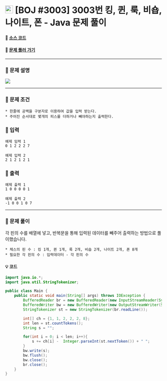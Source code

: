  # <img src="https://d2gd6pc034wcta.cloudfront.net/tier/1-a.svg" width="25" height="25">  [BOJ #3003] 3003번 킹, 퀸, 룩, 비숍, 나이트, 폰 - Java 문제 풀이
#### :link: [소스 코드](https://github.com/nexusgh12/Algorithm/tree/main/BaekjoonOnlineJudge/BOJ_3003/BOJ_3003.java)  
#### :link: [문제 풀러 가기](https://www.acmicpc.net/problem/3003)

***
### :seedling: 문제 설명
<img src="https://s3.us-west-2.amazonaws.com/secure.notion-static.com/fd5130a0-6db9-46b6-810a-f264053ce1f6/Untitled.png?X-Amz-Algorithm=AWS4-HMAC-SHA256&X-Amz-Content-Sha256=UNSIGNED-PAYLOAD&X-Amz-Credential=AKIAT73L2G45EIPT3X45%2F20220115%2Fus-west-2%2Fs3%2Faws4_request&X-Amz-Date=20220115T101053Z&X-Amz-Expires=86400&X-Amz-Signature=a52d1dd53217876bc7342dc188bcb0eace360ab200f07c3f6fbbca56405be7e3&X-Amz-SignedHeaders=host&response-content-disposition=filename%20%3D%22Untitled.png%22&x-id=GetObject">

***

### :seedling: 문제 조건
    * 한줄에 공백을 구분자로 이용하여 값을 입력 받는다.
    * 주어진 순서대로 몇개의 피스를 더하거나 빼야하는지 출력한다.

    
### :seedling: 입력
    예제 임력 1
    0 1 2 2 2 7

    예제 입력 2
    2 1 2 1 2 1
    
### :seedling: 출력
    예제 출력 1
    1 0 0 0 0 1

    예제 출력 2
    -1 0 0 1 0 7


***
### :seedling: 문제 풀이
 각 핀의 수를 배열에 넣고, 반복문을 통해 입력된 데이터를 빼주어 출력하는 방법으로 풀이했습니다.
 
    * 체스의 핀 수 : 킹 1개, 퀸 1개, 룩 2개, 비숍 2개, 나이트 2개, 폰 8개
    * 필요한 각 핀의 수 : 입력데이터 - 각 핀의 수
    
    
 #### :bulb: 코드
```java
import java.io.*;
import java.util.StringTokenizer;

public class Main {
    public static void main(String[] args) throws IOException {
        BufferedReader br = new BufferedReader(new InputStreamReader(System.in));
        BufferedWriter bw = new BufferedWriter(new OutputStreamWriter(System.out));
        StringTokenizer st = new StringTokenizer(br.readLine());

        int[] ch = {1, 1, 2, 2, 2, 8};
        int len = st.countTokens();
        String s = "";

        for(int i = 0; i < len; i++){
            s += ch[i] -  Integer.parseInt(st.nextToken()) + " ";
        }
        bw.write(s);
        bw.flush();
        bw.close();
        br.close();
    }
}
```

    

  


